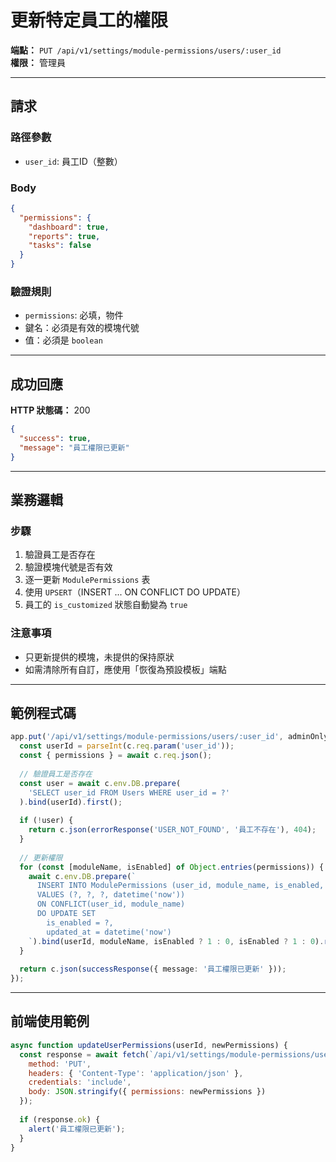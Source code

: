 # 更新特定員工的權限

**端點：** `PUT /api/v1/settings/module-permissions/users/:user_id`  
**權限：** 管理員

---

## 請求

### 路徑參數
- `user_id`: 員工ID（整數）

### Body
```json
{
  "permissions": {
    "dashboard": true,
    "reports": true,
    "tasks": false
  }
}
```

### 驗證規則
- `permissions`: 必填，物件
- 鍵名：必須是有效的模塊代號
- 值：必須是 `boolean`

---

## 成功回應

**HTTP 狀態碼：** 200

```json
{
  "success": true,
  "message": "員工權限已更新"
}
```

---

## 業務邏輯

### 步驟
1. 驗證員工是否存在
2. 驗證模塊代號是否有效
3. 逐一更新 `ModulePermissions` 表
4. 使用 `UPSERT`（INSERT ... ON CONFLICT DO UPDATE）
5. 員工的 `is_customized` 狀態自動變為 `true`

### 注意事項
- 只更新提供的模塊，未提供的保持原狀
- 如需清除所有自訂，應使用「恢復為預設模板」端點

---

## 範例程式碼

```typescript
app.put('/api/v1/settings/module-permissions/users/:user_id', adminOnly, async (c) => {
  const userId = parseInt(c.req.param('user_id'));
  const { permissions } = await c.req.json();
  
  // 驗證員工是否存在
  const user = await c.env.DB.prepare(
    'SELECT user_id FROM Users WHERE user_id = ?'
  ).bind(userId).first();
  
  if (!user) {
    return c.json(errorResponse('USER_NOT_FOUND', '員工不存在'), 404);
  }
  
  // 更新權限
  for (const [moduleName, isEnabled] of Object.entries(permissions)) {
    await c.env.DB.prepare(`
      INSERT INTO ModulePermissions (user_id, module_name, is_enabled, updated_at)
      VALUES (?, ?, ?, datetime('now'))
      ON CONFLICT(user_id, module_name) 
      DO UPDATE SET 
        is_enabled = ?, 
        updated_at = datetime('now')
    `).bind(userId, moduleName, isEnabled ? 1 : 0, isEnabled ? 1 : 0).run();
  }
  
  return c.json(successResponse({ message: '員工權限已更新' }));
});
```

---

## 前端使用範例

```javascript
async function updateUserPermissions(userId, newPermissions) {
  const response = await fetch(`/api/v1/settings/module-permissions/users/${userId}`, {
    method: 'PUT',
    headers: { 'Content-Type': 'application/json' },
    credentials: 'include',
    body: JSON.stringify({ permissions: newPermissions })
  });
  
  if (response.ok) {
    alert('員工權限已更新');
  }
}
```


